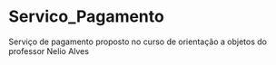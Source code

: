 # Servico_Pagamento

Serviço de pagamento proposto no curso de orientação a objetos do professor Nelio Alves 
